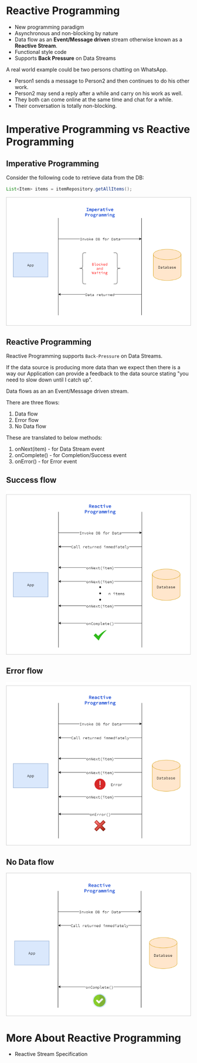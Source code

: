 # Reactive Programming

* New programming paradigm
* Asynchronous and non-blocking by nature
* Data flow as an **Event/Message driven** stream otherwise known as a **Reactive Stream**.
* Functional style code
* Supports **Back Pressure** on Data Streams

A real world example could be two persons chatting on WhatsApp.

* Person1 sends a message to Person2 and then continues to do his other work.
* Person2 may send a reply after a while and carry on his work as well.
* They both can come online at the same time and chat for a while.
* Their conversation is totally non-blocking.

# Imperative Programming vs Reactive Programming

## Imperative Programming

Consider the following code to retrieve data from the DB:

```java
List<Item> items = itemRepository.getAllItems();
```

![Imperative Programming](./images/imperative-programming.png)

## Reactive Programming

Reactive Programming supports `Back-Pressure` on Data Streams.

If the data source is producing more data than we expect then there is a way our Application can provide a feedback
to the data source stating "you need to slow down until I catch up".

Data flows as an an Event/Message driven stream.

There are three flows:

1. Data flow
2. Error flow
3. No Data flow

These are translated to below methods:

1. onNext(item) - for Data Stream event
2. onComplete() - for Completion/Success event
3. onError() - for Error event

## Success flow
![Reactive Programming - Success flow](./images/data-flow-as-an-event-driven-stream_1_success-flow.png)

## Error flow
![Reactive Programming - Error flow](./images/data-flow-as-an-event-driven-stream_2_error-flow.png)

## No Data flow
![Reactive Programming - No Data flow](./images/data-flow-as-an-event-driven-stream_3_no-data-flow.png)

# More About Reactive Programming

* Reactive Stream Specification